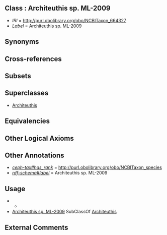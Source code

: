 
## Class : Architeuthis sp. ML-2009

 * *IRI* = http://purl.obolibrary.org/obo/NCBITaxon_664327
 * *Label* = Architeuthis sp. ML-2009

## Synonyms


## Cross-references


## Subsets


## Superclasses

 * [Architeuthis](../../NCBITaxon/55/NCBITaxon_34555.md)

## Equivalencies


## Other Logical Axioms


## Other Annotations

 * *[ceph-tax#has_rank](../../ceph-tax#has/nk/ceph-tax#has_rank.md)* = http://purl.obolibrary.org/obo/NCBITaxon_species
 * *[rdf-schema#label](../../el/rdf-schema#label.md)* = Architeuthis sp. ML-2009

## Usage

 * -
 * [Architeuthis sp. ML-2009](../../NCBITaxon/27/NCBITaxon_664327.md) SubClassOf [Architeuthis](../../NCBITaxon/55/NCBITaxon_34555.md)

## External Comments

